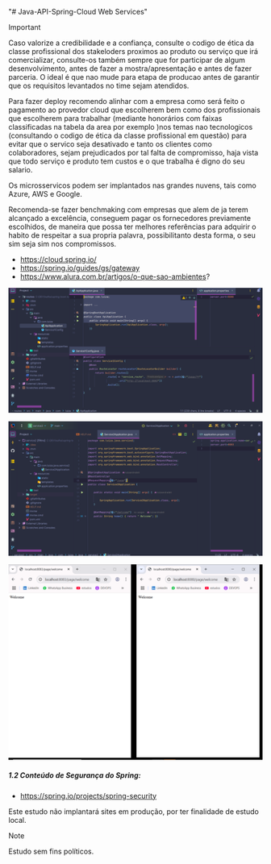 "# Java-API-Spring-Cloud Web Services" 

> [!IMPORTANT]
>
> Caso valorize a credibilidade e a confiança, consulte o codigo de ética da classe profissional dos stakeloders proximos ao produto ou serviço que irá comercializar, consulte-os também sempre que for participar de algum desenvolvimento, antes de fazer a mostra/apresentação e antes de fazer parceria. O ideal é que nao mude para etapa de producao antes de garantir que os requisitos levantados no time sejam atendidos.
>
> Para fazer deploy recomendo alinhar com a empresa como será feito o pagamento ao provedor cloud que escolherem bem como dos profissionais que escolherem para trabalhar (mediante honorários com faixas classificadas na tabela da area por exemplo )nos temas nao tecnologicos (consultando o codigo de ética da classe profissional  em questão) para evitar que o servico seja desativado e tanto os clientes como colaboradores, sejam prejudicados por tal falta de compromisso, haja vista que todo serviço e produto tem custos e o que trabalha é digno do seu salario.
> 
> Os microsservicos podem ser implantados nas grandes nuvens, tais como Azure, AWS e Google.
>
> Recomenda-se fazer benchmaking com empresas que alem de ja terem alcançado a excelência, conseguem  pagar os fornecedores previamente escolhidos, de maneira que possa ter melhores referências para adquirir o habito de respeitar a sua propria palavra, possibilitanto desta forma, o seu sim seja sim nos compromissos. 

- https://cloud.spring.io/
- https://spring.io/guides/gs/gateway
- https://www.alura.com.br/artigos/o-que-sao-ambientes?

![Texto alternativo](https://github.com/luizaandradeti/Java-API-Spring-Cloud/blob/main/img/1.png)

![Texto alternativo](https://github.com/luizaandradeti/Java-API-Spring-Cloud/blob/main/img/2.png)

![Texto alternativo](https://github.com/luizaandradeti/Java-API-Spring-Cloud/blob/main/img/3.png)

##### 1.2 Conteúdo de Segurança do Spring:

- https://spring.io/projects/spring-security

Este estudo não implantará sites em produção, por ter finalidade de estudo local. 

> [!NOTE]
>
> Estudo sem fins políticos. 
